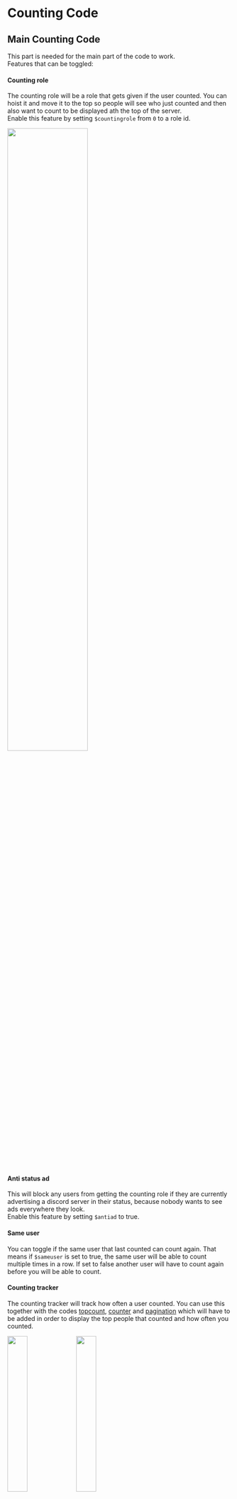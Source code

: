# Counting Code

## Main Counting Code

This part is needed for the main part of the code to work.  
Features that can be toggled:

#### Counting role

The counting role will be a role that gets given if the user counted. You can hoist it and move it to the top so people will see who just counted and then also want to count to be displayed ath the top of the server.  
Enable this feature by setting `$countingrole` from `0` to a role id.

<img src="../../assets/Counting/counting_role.gif?raw=true" width="60%"/>

#### Anti status ad

This will block any users from getting the counting role if they are currently advertising a discord server in their status, because nobody wants to see ads everywhere they look.  
Enable this feature by setting `$antiad` to true.

#### Same user

You can toggle if the same user that last counted can count again. That means if `$sameuser` is set to true, the same user will be able to count multiple times in a row. If set to false another user will have to count again before you will be able to count.

#### Counting tracker

The counting tracker will track how often a user counted. You can use this together with the codes [topcount](topcount.yag), [counter](counter.yag) and [pagination](pagination.yag) which will have to be added in order to display the top people that counted and how often you counted.  

<p float="left">
	<img src="../../assets/Counting/topcount.png?raw=true" width="30%" />
	<img src="../../assets/Counting/count.png?raw=true" width="30%" />
</p>

### Usage (without tracker)

Add the [main counting command](main_counting_cc.yag) to your server and set it up as shown below. Then configure the variables to your liking.

### Setup & Requirements (without tracker)

Trigger|Trigger Type|Code|Dependencies|Custom Command Settings
---|---|---|---|---
\A|Regex|**[Download Link](main_counting_cc.yag)**|❌|Only run in the following channels (counting channel)

### Usage (with tracker & leaderboard)

Add the [main counting command](main_counting_cc.yag) to your server and set it up as shown below. Then configure the variables to your liking.
Then add the [topcount](topcount.yag), [counter](counter.yag) and the [pagination](pagination.yag).  
Make sure you set up everything as shown below.

### Setup & Requirements (with tracker & leaderboard)

Trigger|Trigger Type|Code|Dependencies|Custom Command Settings
---|---|---|---|---
\A|Regex|**[Download Link](main_counting_cc.yag)**|❌|Only run in the following channels (counting channel)
topcount|Command|**[Download Link](topcount.yag)**|[Main counting cc](main_counting_cc.yag)|❌
❌|Reaction (add & remove)|**[Download Link](pagination.yag)**|[topcount](topcount.yag)|❌
count|Command|**[Download Link](counter.yag)**|[Main counting cc](main_counting_cc.yag)|❌

### Important
If you have been using the old counting system from yagpdb before you can use the [converter](converter.yag) to switch to this updated system. While adding all custom commands and running the [converter](converter.yag) you shouldn't let any users count and lock the counting channel until the converter and you are done converting and adding all custom commands you want.

### Disclamer

If you do not like this code, there is also [another counting code](https://yagpdb-cc.github.io/fun/counting) on the official custom command website.  
I `Black Wolf#0001` didn't come up with this idea, nor do I own the full code. The following parts of the code were all made a while ago but I re-uploaded & edited them because the old counting custom command on the [YAGPDB Community & Support server](https://discord.gg/4udtcA5) was outdated ~~and messy~~ and people kept having issues with it on their servers when adding it.
